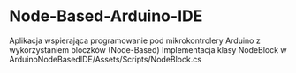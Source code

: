 # Node-Based-Arduino-IDE
Aplikacja wspierająca programowanie pod mikrokontrolery Arduino z wykorzystaniem bloczków (Node-Based)
Implementacja klasy NodeBlock w ArduinoNodeBasedIDE/Assets/Scripts/NodeBlock.cs

